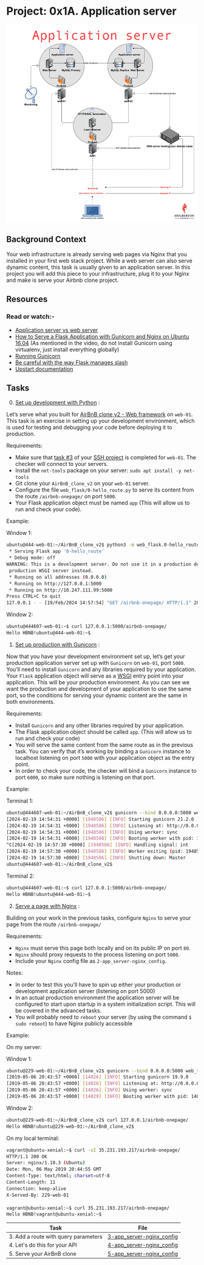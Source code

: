 # Project: 0x1A. Application server

![application_server-img](./technicals/application_server.jpg)

## Background Context

Your web infrastructure is already serving web pages via Nginx that you installed in your first web stack project. While a web server can also serve dynamic content, this task is usually given to an application server. In this project you will add this piece to your infrastructure, plug it to your Nginx and make is serve your Airbnb clone project.

## Resources

### Read or watch:-

- [Application server vs web server](https://www.nginx.com/resources/glossary/application-server-vs-web-server/)
- [How to Serve a Flask Application with Gunicorn and Nginx on Ubuntu 16.04](https://www.digitalocean.com/community/tutorials/how-to-serve-flask-applications-with-gunicorn-and-nginx-on-ubuntu-16-04) (As mentioned in the video, do not install Gunicorn using virtualenv, just install everything globally)
- [Running Gunicorn](https://docs.gunicorn.org/en/latest/run.html)
- [Be careful with the way Flask manages slash](https://werkzeug.palletsprojects.com/en/3.0.x/en/0.14.x/routing/)
- [Upstart documentation](https://doc.ubuntu-fr.org/upstart)

## Tasks

0. [Set up development with Python](./README.md) :

Let’s serve what you built for [AirBnB clone v2 - Web framework](https://github.com/AyomideKayode/AirBnB_clone_v2/tree/master/web_flask) on `web-01`. This task is an exercise in setting up your development environment, which is used for testing and debugging your code before deploying it to production.

Requirements:

- Make sure that [task #3](../0x0B-ssh/README.md) of your [SSH project](../0x0B-ssh/) is completed for `web-01`. The checker will connect to your servers.
- Install the `net-tools` package on your server: `sudo apt install -y net-tools`
- Git clone your `AirBnB_clone_v2` on your `web-01` server.
- Configure the file `web_flask/0-hello_route.py` to serve its content from the route `/airbnb-onepage/` on port `5000`.
- Your Flask application object must be named `app` (This will allow us to run and check your code).

Example:

Window 1:

```sh
ubuntu@444-web-01:~/AirBnB_clone_v2$ python3 -m web_flask.0-hello_route
 * Serving Flask app '0-hello_route'
 * Debug mode: off
WARNING: This is a development server. Do not use it in a production deployment. Use a│
 production WSGI server instead.
 * Running on all addresses (0.0.0.0)
 * Running on http://127.0.0.1:5000
 * Running on http://10.247.111.99:5000
Press CTRL+C to quit
127.0.0.1 - - [19/Feb/2024 14:57:54] "GET /airbnb-onepage/ HTTP/1.1" 200 -
```

Window 2:

```sh
ubuntu@444607-web-01:~$ curl 127.0.0.1:5000/airbnb-onepage/
Hello HBNB!ubuntu@444-web-01:~$
```

1. [Set up production with Gunicorn](./task1_steps.md) :

Now that you have your development environment set up, let’s get your production application server set up with `Gunicorn` on `web-01`, port `5000`. You’ll need to install `Gunicorn` and any libraries required by your application. Your `Flask` application object will serve as a [WSGI](https://www.fullstackpython.com/wsgi-servers.html) entry point into your application. This will be your production environment. As you can see we want the production and development of your application to use the same port, so the conditions for serving your dynamic content are the same in both environments.

Requirements:

- Install `Gunicorn` and any other libraries required by your application.
- The Flask application object should be called `app`. (This will allow us to run and check your code)
- You will serve the same content from the same route as in the previous task. You can verify that it’s working by binding a `Gunicorn` instance to localhost listening on port `5000` with your application object as the entry point.
- In order to check your code, the checker will bind a `Gunicorn` instance to port `6000`, so make sure nothing is listening on that port.

Example:

Terminal 1:

```sh
ubuntu@444607-web-01:~/AirBnB_clone_v2$ gunicorn --bind 0.0.0.0:5000 web_flask.0-hello_route:app
[2024-02-19 14:54:31 +0000] [1948586] [INFO] Starting gunicorn 21.2.0
[2024-02-19 14:54:31 +0000] [1948586] [INFO] Listening at: http://0.0.0.0:5000 (1948586)
[2024-02-19 14:54:31 +0000] [1948586] [INFO] Using worker: sync
[2024-02-19 14:54:31 +0000] [1948588] [INFO] Booting worker with pid: 1948588
^C[2024-02-19 14:57:30 +0000] [1948586] [INFO] Handling signal: int
[2024-02-19 14:57:30 +0000] [1948588] [INFO] Worker exiting (pid: 1948588)
[2024-02-19 14:57:30 +0000] [1948586] [INFO] Shutting down: Master
ubuntu@444607-web-01:~/AirBnB_clone_v2$
```

Terminal 2:

```sh
ubuntu@444607-web-01:~$ curl 127.0.0.1:5000/airbnb-onepage/
Hello HBNB!ubuntu@444-web-01:~$
```

2. [Serve a page with Nginx](./2-app_server-nginx_config) :

Building on your work in the previous tasks, configure `Nginx` to serve your page from the route `/airbnb-onepage/`

Requirements:

- `Nginx` must serve this page both locally and on its public IP on port `80`.
- `Nginx` should proxy requests to the process listening on port `5000`.
- Include your `Nginx` config file as `2-app_server-nginx_config`.

Notes:

- In order to test this you’ll have to spin up either your production or development application server (listening on port 5000)
- In an actual production environment the application server will be configured to start upon startup in a system initialization script. This will be covered in the advanced tasks.
- You will probably need to `reboot` your server (by using the command `$ sudo reboot`) to have Nginx publicly accessible

Example:

On my server:

Window 1:

```sh
ubuntu@229-web-01:~/AirBnB_clone_v2$ gunicorn --bind 0.0.0.0:5000 web_flask.0-hello_route:app
[2019-05-06 20:43:57 +0000] [14026] [INFO] Starting gunicorn 19.9.0
[2019-05-06 20:43:57 +0000] [14026] [INFO] Listening at: http://0.0.0.0:5000 (14026)
[2019-05-06 20:43:57 +0000] [14026] [INFO] Using worker: sync
[2019-05-06 20:43:57 +0000] [14029] [INFO] Booting worker with pid: 14029
```

Window 2:

```sh
ubuntu@229-web-01:~/AirBnB_clone_v2$ curl 127.0.0.1/airbnb-onepage/
Hello HBNB!ubuntu@229-web-01:~/AirBnB_clone_v2$
```

On my local terminal:

```sh
vagrant@ubuntu-xenial:~$ curl -sI 35.231.193.217/airbnb-onepage/
HTTP/1.1 200 OK
Server: nginx/1.10.3 (Ubuntu)
Date: Mon, 06 May 2019 20:44:55 GMT
Content-Type: text/html; charset=utf-8
Content-Length: 11
Connection: keep-alive
X-Served-By: 229-web-01

vagrant@ubuntu-xenial:~$ curl 35.231.193.217/airbnb-onepage/
Hello HBNB!vagrant@ubuntu-xenial:~$
```

| Task                                 | File                                                     |
| ------------------------------------ | -------------------------------------------------------- |
| 3. Add a route with query parameters | [3-app_server-nginx_config](./3-app_server-nginx_config) |
| 4. Let's do this for your API        | [4-app_server-nginx_config](./4-app_server-nginx_config) |
| 5. Serve your AirBnB clone           | [5-app_server-nginx_config](./5-app_server-nginx_config) |

```

```
